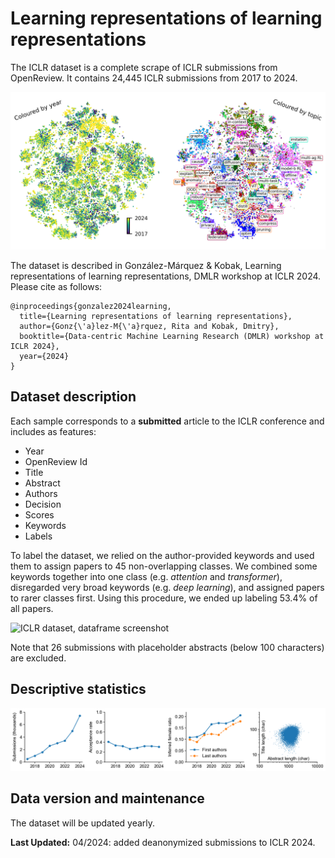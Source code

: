 # Learning representations of learning representations

The ICLR dataset is a complete scrape of ICLR submissions from OpenReview. It contains 24,445 ICLR submissions from 2017 to 2024.

![ICLR dataset, SBERT embedding](/results/figures/embedding.png)

The dataset is described in González-Márquez & Kobak, Learning representations of learning representations, DMLR workshop at ICLR 2024. Please cite as follows:

```
@inproceedings{gonzalez2024learning,
  title={Learning representations of learning representations},
  author={Gonz{\'a}lez-M{\'a}rquez, Rita and Kobak, Dmitry},
  booktitle={Data-centric Machine Learning Research (DMLR) workshop at ICLR 2024},
  year={2024}
}
```

## Dataset description
Each sample corresponds to a **submitted** article to the ICLR conference and includes as features:
-  Year
-  OpenReview Id
-  Title
-  Abstract
-  Authors
-  Decision
-  Scores
-  Keywords
-  Labels
  
To label the dataset, we relied on the author-provided keywords and used them to assign papers to 45 non-overlapping classes. We combined some keywords together into one class (e.g. *attention* and *transformer*), disregarded very broad keywords (e.g. *deep learning*), and assigned papers to rarer classes first. Using this procedure, we ended up labeling 53.4% of all papers.

![ICLR dataset, dataframe screenshot](https://github.com/berenslab/iclr-dataset/assets/82372364/2fa62933-7a71-4231-b009-31ababd88a50)

Note that 26 submissions with placeholder abstracts (below 100 characters) are excluded.

## Descriptive statistics
![ICLR dataset, summary statistics](/results/figures/summary-stats.png)

## Data version and maintenance
The dataset will be updated yearly.

**Last Updated:** 04/2024: added deanonymized submissions to ICLR 2024.



